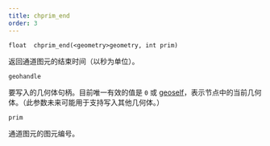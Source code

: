 ```yaml
---
title: chprim_end
order: 3
---
```

`float  chprim_end(<geometry>geometry, int prim)`

返回通道图元的结束时间（以秒为单位）。

`geohandle`

要写入的几何体句柄。目前唯一有效的值是 `0` 或 [geoself](../geometry/geoself "返回当前节点的几何体句柄")，表示节点中的当前几何体。（此参数未来可能用于支持写入其他几何体。）

`prim`

通道图元的图元编号。
